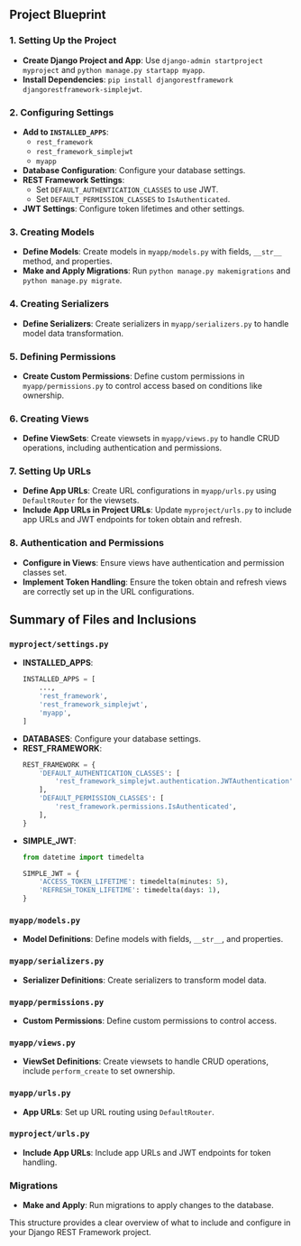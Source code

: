 ## Project Blueprint

### 1. Setting Up the Project

- **Create Django Project and App**: Use `django-admin startproject myproject` and `python manage.py startapp myapp`.
- **Install Dependencies**: `pip install djangorestframework djangorestframework-simplejwt`.

### 2. Configuring Settings

- **Add to `INSTALLED_APPS`**:
    - `rest_framework`
    - `rest_framework_simplejwt`
    - `myapp`
- **Database Configuration**: Configure your database settings.
- **REST Framework Settings**:
    - Set `DEFAULT_AUTHENTICATION_CLASSES` to use JWT.
    - Set `DEFAULT_PERMISSION_CLASSES` to `IsAuthenticated`.
- **JWT Settings**: Configure token lifetimes and other settings.

### 3. Creating Models

- **Define Models**: Create models in `myapp/models.py` with fields, `__str__` method, and properties.
- **Make and Apply Migrations**: Run `python manage.py makemigrations` and `python manage.py migrate`.

### 4. Creating Serializers

- **Define Serializers**: Create serializers in `myapp/serializers.py` to handle model data transformation.

### 5. Defining Permissions

- **Create Custom Permissions**: Define custom permissions in `myapp/permissions.py` to control access based on
  conditions like ownership.

### 6. Creating Views

- **Define ViewSets**: Create viewsets in `myapp/views.py` to handle CRUD operations, including authentication and
  permissions.

### 7. Setting Up URLs

- **Define App URLs**: Create URL configurations in `myapp/urls.py` using `DefaultRouter` for the viewsets.
- **Include App URLs in Project URLs**: Update `myproject/urls.py` to include app URLs and JWT endpoints for token
  obtain and refresh.

### 8. Authentication and Permissions

- **Configure in Views**: Ensure views have authentication and permission classes set.
- **Implement Token Handling**: Ensure the token obtain and refresh views are correctly set up in the URL
  configurations.

## Summary of Files and Inclusions

### `myproject/settings.py`

- **INSTALLED_APPS**:
  ```python
  INSTALLED_APPS = [
      ...,
      'rest_framework',
      'rest_framework_simplejwt',
      'myapp',
  ]
  ```
- **DATABASES**: Configure your database settings.
- **REST_FRAMEWORK**:
  ```python
  REST_FRAMEWORK = {
      'DEFAULT_AUTHENTICATION_CLASSES': [
          'rest_framework_simplejwt.authentication.JWTAuthentication',
      ],
      'DEFAULT_PERMISSION_CLASSES': [
          'rest_framework.permissions.IsAuthenticated',
      ],
  }
  ```
- **SIMPLE_JWT**:
  ```python
  from datetime import timedelta

  SIMPLE_JWT = {
      'ACCESS_TOKEN_LIFETIME': timedelta(minutes: 5),
      'REFRESH_TOKEN_LIFETIME': timedelta(days: 1),
  }
  ```

### `myapp/models.py`

- **Model Definitions**: Define models with fields, `__str__`, and properties.

### `myapp/serializers.py`

- **Serializer Definitions**: Create serializers to transform model data.

### `myapp/permissions.py`

- **Custom Permissions**: Define custom permissions to control access.

### `myapp/views.py`

- **ViewSet Definitions**: Create viewsets to handle CRUD operations, include `perform_create` to set ownership.

### `myapp/urls.py`

- **App URLs**: Set up URL routing using `DefaultRouter`.

### `myproject/urls.py`

- **Include App URLs**: Include app URLs and JWT endpoints for token handling.

### Migrations

- **Make and Apply**: Run migrations to apply changes to the database.

This structure provides a clear overview of what to include and configure in your Django REST Framework project.